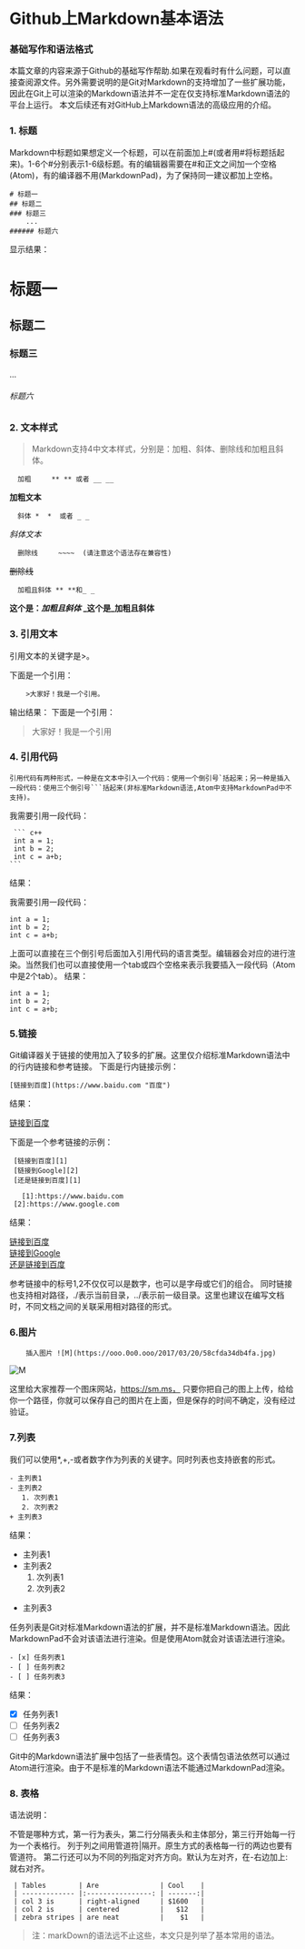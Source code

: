 # Github上Markdown基本语法
### 基础写作和语法格式
本篇文章的内容来源于Github的基础写作帮助.如果在观看时有什么问题，可以直接查阅源文件。另外需要说明的是Git对Markdown的支持增加了一些扩展功能，因此在Git上可以渲染的Markdown语法并不一定在仅支持标准Markdown语法的平台上运行。
本文后续还有对GitHub上Markdown语法的高级应用的介绍。

### 1. 标题
Markdown中标题如果想定义一个标题，可以在前面加上#(或者用#将标题括起来)。1-6个#分别表示1-6级标题。有的编辑器需要在#和正文之间加一个空格(Atom)，有的编译器不用(MarkdownPad)，为了保持同一建议都加上空格。

    # 标题一
    ## 标题二
    ### 标题三
		...
    ###### 标题六

显示结果：

# 标题一

## 标题二

### 标题三

...

###### 标题六



### 2. 文本样式
>Markdown支持4中文本样式，分别是：加粗、斜体、删除线和加粗且斜体。

      加粗	 ** ** 或者 __ __		

**加粗文本**

      斜体 *  *  或者 _ _

*斜体文本*

      删除线	  ~~~~  (请注意这个语法存在兼容性)		

~~删除线~~


      加粗且斜体	** **和_ _		
**这个是：_加粗且斜体_**	**_这个是_加粗且斜体**


### 3. 引用文本

引用文本的关键字是>。

下面是一个引用：
 
        >大家好！我是一个引用。

输出结果：
下面是一个引用：

>大家好！我是一个引用

### 4. 引用代码

    引用代码有两种形式，一种是在文本中引入一个代码：使用一个倒引号`括起来；另一种是插入一段代码：使用三个倒引号```括起来(非标准Markdown语法,Atom中支持MarkdownPad中不支持)。


我需要引用一段代码：  

     ``` c++
     int a = 1;
     int b = 2;
     int c = a+b;
    ```
结果：

我需要引用一段代码：

```
int a = 1;
int b = 2;
int c = a+b;
```

上面可以直接在三个倒引号后面加入引用代码的语言类型。编辑器会对应的进行渲染。当然我们也可以直接使用一个tab或四个空格来表示我要插入一段代码（Atom中是2个tab）。
结果：

	int a = 1;
	int b = 2;
	int c = a+b;
### 5.链接
Git编译器关于链接的使用加入了较多的扩展。这里仅介绍标准Markdown语法中的行内链接和参考链接。
下面是行内链接示例：

    [链接到百度](https://www.baidu.com "百度")  
结果：

[链接到百度](https://www.baidu.com "百度")

下面是一个参考链接的示例：

     [链接到百度][1]
     [链接到Google][2]  
     [还是链接到百度][1]

	   [1]:https://www.baidu.com  
     [2]:https://www.google.com  
结果：

[链接到百度][1]   
[链接到Google][2]  
[还是链接到百度][1]

[1]:https://www.baidu.com  
[2]:https://www.google.com  

参考链接中的标号1,2不仅仅可以是数字，也可以是字母或它们的组合。
同时链接也支持相对路径，./表示当前目录，../表示前一级目录。这里也建议在编写文档时，不同文档之间的关联采用相对路径的形式。

### 6.图片

		插入图片 ![M](https://ooo.0o0.ooo/2017/03/20/58cfda34db4fa.jpg)

![M](https://ooo.0o0.ooo/2017/03/20/58cfda34db4fa.jpg)

这里给大家推荐一个图床网站，https://sm.ms， 只要你把自己的图上上传，给给你一个路径，你就可以保存自己的图片在上面，但是保存的时间不确定，没有经过验证。

### 7.列表
我们可以使用*,+,-或者数字作为列表的关键字。同时列表也支持嵌套的形式。

    - 主列表1
    - 主列表2
       1. 次列表1
       2. 次列表2
    + 主列表3
结果：

- 主列表1
- 主列表2
  1. 次列表1 
  2. 次列表2
+ 主列表3

任务列表是Git对标准Markdown语法的扩展，并不是标准Markdown语法。因此MarkdownPad不会对该语法进行渲染。但是使用Atom就会对该语法进行渲染。

    - [x] 任务列表1
    - [ ] 任务列表2
    - [ ] 任务列表3
结果：

- [x] 任务列表1
- [ ] 任务列表2
- [ ] 任务列表3

Git中的Markdown语法扩展中包括了一些表情包。这个表情包语法依然可以通过Atom进行渲染。由于不是标准的Markdown语法不能通过MarkdownPad渲染。

### 8. 表格
语法说明：

不管是哪种方式，第一行为表头，第二行分隔表头和主体部分，第三行开始每一行为一个表格行。
列于列之间用管道符|隔开。原生方式的表格每一行的两边也要有管道符。
第二行还可以为不同的列指定对齐方向。默认为左对齐，在-右边加上:就右对齐。

	 | Tables        | Are               | Cool    |   
	 | ------------- |:----------------: | -------:|   
	 | col 3 is      | right-aligned     | $1600   |  
	 | col 2 is      | centered          |   $12   |  
	 | zebra stripes | are neat          |    $1   | 

>注：markDown的语法远不止这些，本文只是列举了基本常用的语法。
